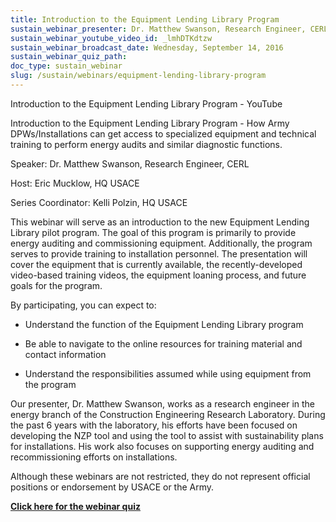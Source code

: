 ```yaml
---
title: Introduction to the Equipment Lending Library Program
sustain_webinar_presenter: Dr. Matthew Swanson, Research Engineer, CERL
sustain_webinar_youtube_video_id: _lmhDTKdtzw
sustain_webinar_broadcast_date: Wednesday, September 14, 2016
sustain_webinar_quiz_path:
doc_type: sustain_webinar
slug: /sustain/webinars/equipment-lending-library-program
---
```


Introduction to the Equipment Lending Library Program - YouTube

Introduction to the Equipment Lending Library Program - How Army DPWs/Installations can get access to specialized equipment and technical training to perform energy audits and similar diagnostic functions.

Speaker: Dr. Matthew Swanson, Research Engineer, CERL

Host: Eric Mucklow, HQ USACE

Series Coordinator: Kelli Polzin, HQ USACE

This webinar will serve as an introduction to the new Equipment Lending Library pilot program. The goal of this program is primarily to provide energy auditing and commissioning equipment. Additionally, the program serves to provide training to installation personnel. The presentation will cover the equipment that is currently available, the recently-developed video-based training videos, the equipment loaning process, and future goals for the program.

By participating, you can expect to:

- Understand the function of the Equipment Lending Library program

- Be able to navigate to the online resources for training material and contact information

- Understand the responsibilities assumed while using equipment from the program

Our presenter, Dr. Matthew Swanson, works as a research engineer in the energy branch of the Construction Engineering Research Laboratory. During the past 6 years with the laboratory, his efforts have been focused on developing the NZP tool and using the tool to assist with sustainability plans for installations. His work also focuses on supporting energy auditing and recommissioning efforts on installations.

Although these webinars are not restricted, they do not represent official positions or endorsement by USACE or the Army.

[**Click here for the webinar quiz**](introduction-to-equipment-lending-library-program-quiz.pdf)
